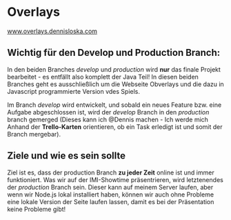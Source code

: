 # Overlays

www.overlays.dennisloska.com

## Wichtig für den Develop und Production Branch:

In den beiden Branches _develop_ und _production_ wird **nur** das finale Projekt bearbeitet - es entfällt also komplett der Java Teil! In diesen beiden Branches geht es ausschließlich um die Webseite Obverlays und die dazu in Javascript programmierte Version vdes Spiels.

Im Branch _develop_ wird entwickelt, und sobald ein neues Feature bzw. eine Aufgabe abgeschlossen ist, wird der _develop_ Branch in den _production_ branch gemerged (Dieses kann ich @Dennis machen - Ich werde mich Anhand der **Trello-Karten** orientieren, ob ein Task erledigt ist und somit der Branch mergebar).

## Ziele und wie es sein sollte

Ziel ist es, dass der production Branch **zu jeder Zeit** online ist und immer funktioniert. Was wir auf der IMI-Showtime präsentrieren, wird letztenendes der _production_ Branch sein. Dieser kann auf meinem Server laufen, aber wenn wir Node.js lokal installiert haben, können wir auch ohne Probleme eine lokale Version der Seite laufen lassen, damit es bei der Präsentation keine Probleme gibt!
